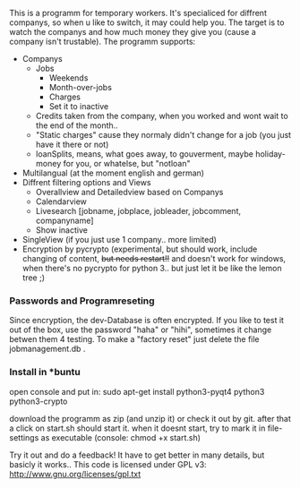 This is a programm for temporary workers. It's specialiced for diffrent companys, so when u like to switch, it may could 
help you. The target is to watch the companys and how much money they give you (cause a company isn't trustable). The 
programm supports:
* Companys
   * Jobs
     * Weekends
     * Month-over-jobs
     * Charges
     * Set it to inactive
   * Credits taken from the company, when you worked and wont wait to the end of the month..
   * "Static charges" cause they normaly didn't change for a job (you just have it there or not)
   * loanSplits, means, what goes away, to gouverment, maybe holiday-money for you, or whatelse, but "notloan"
* Multilangual (at the moment english and german)
* Diffrent filtering options and Views
   * Overallview and Detailedview based on Companys
   * Calendarview
   * Livesearch [jobname, jobplace, jobleader, jobcomment, companyname]
   * Show inactive
* SingleView (if you just use 1 company.. more limited)
* Encryption by pycrypto (experimental, but should work, include changing of content, <del>but needs restart!!</del> and 
doesn't work for windows, when there's no pycrypto for python 3.. but just let it be like the lemon tree 
;)
<h3>Passwords and Programreseting</h3>
Since encryption, the dev-Database is often encrypted. If you like to test it out of the box, use the password "haha" or "hihi", sometimes it change betwen them 4 testing.
To make a "factory reset" just delete the file jobmanagement.db .
<h3>Install in *buntu</h3>
open console and put in:
sudo apt-get install python3-pyqt4 python3 python3-crypto

download the programm as zip (and unzip it) or check it out by git. after that a click on start.sh 
should start it. when it doesnt start, try to mark it in file-settings as executable (console: chmod +x 
start.sh)

Try it out and do a feedback! It have to get better in many details, but basicly it works..
This code is licensed under GPL v3: http://www.gnu.org/licenses/gpl.txt
